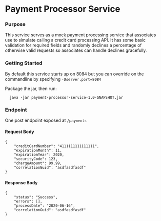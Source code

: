 # Payment Processor Service

  ### Purpose
  This service serves as a mock payment processing service that associates use to simulate calling a
  credit card processing API.  It has some basic validation for required fields and randomly declines
  a percentage of otherwise valid requests so associates can handle declines gracefully.

  ### Getting Started
  By default this service starts up on 8084 but you can override on the commandline by specifying `-Dserver.port=8084`

  Package the jar, then run:
```  
  java -jar payment-processor-service-1.0-SNAPSHOT.jar 
```

  ### Endpoint
  One post endpoint exposed at `/payments`

  #### Request Body
```
{
	"creditCardNumber": "4111111111111111",
	"expirationMonth": 11,
	"expirationYear": 2020,
	"securityCode": 123,
	"chargeAmount": 99.99,
	"correlationGuid": "asdfasdfasdf"
}
```
  #### Response Body
```
{
    "status": "Success",
    "errors": [],
    "processDate": "2020-06-16",
    "correlationGuid": "asdfasdfasdf"
}
```